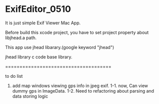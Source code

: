 # ExifEditor_0510

It is just simple Exif Viewer Mac App.

Before build this xcode project, you have to set project property about libjhead.a path.

This app use jhead libarary.(google keyword "jhead")

jhead library c code base library.


=====================================

to do list
1. add map windows viewing gps info in jpeg exif.
1-1. now, Can view dummy gps in ImageData.
1-2. Need to refactoring about parsing and data storing logic
